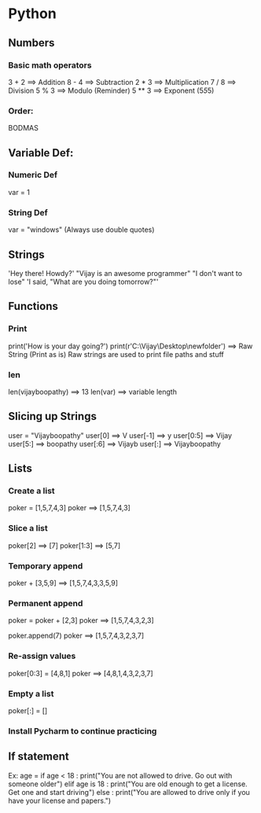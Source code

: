 # Python
## Numbers
### Basic math operators
3 + 2 ==> Addition
8 - 4 ==> Subtraction
2 * 3 ==> Multiplication
7 / 8 ==> Division
5 % 3 ==> Modulo (Reminder)
5 ** 3 ==> Exponent (5*5*5)

### Order:
BODMAS

## Variable Def:
### Numeric Def
var = 1
### String Def
var = "windows" (Always use double quotes)

## Strings
'Hey there! Howdy?'
"Vijay is an awesome programmer"
"I don\'t want to lose"
'I said, "What are you doing tomorrow?"'

## Functions
### Print
print('How is your day going?')
print(r'C:\Vijay\Desktop\newfolder') ==> Raw String (Print as is)
Raw strings are used to print file paths and stuff

### len
len(vijayboopathy) ==> 13
len(var) ==> variable length

## Slicing up Strings
user = "Vijayboopathy"
user[0] ==> V
user[-1] ==> y
user[0:5] ==> Vijay
user[5:] ==> boopathy
user[:6] ==> Vijayb
user[:] ==> Vijayboopathy

## Lists
### Create a list
poker = [1,5,7,4,3]
poker ==> [1,5,7,4,3]

### Slice a list
poker[2] ==> [7]
poker[1:3] ==> [5,7]

### Temporary append
poker + [3,5,9] ==> [1,5,7,4,3,3,5,9]

### Permanent append
poker = poker + [2,3]
poker ==> [1,5,7,4,3,2,3]

poker.append(7)
poker ==> [1,5,7,4,3,2,3,7]

### Re-assign values
poker[0:3] = [4,8,1]
poker ==> [4,8,1,4,3,2,3,7]

### Empty a list
poker[:] = []

### Install Pycharm to continue practicing

## If statement
Ex:
age =
if age < 18 :
  print("You are not allowed to drive. Go out with someone older")
elif age is 18 :
  print("You are old enough to get a license. Get one and start driving")
else :
  print("You are allowed to drive only if you have your license and papers.")
